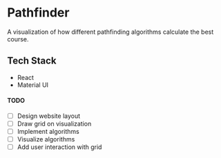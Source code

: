 # Pathfinder
  A visualization of how different pathfinding algorithms calculate the best course. 
  
## Tech Stack
  - React
  - Material UI

#### TODO
  - [ ] Design website layout
  - [ ] Draw grid on visualization 
  - [ ] Implement algorithms
  - [ ] Visualize algorithms
  - [ ] Add user interaction with grid

